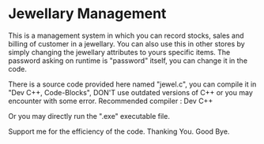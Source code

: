 # Jewellary Management

This is a management system in which you can record stocks, sales and billing of customer in a jewellary. You can also use this in other stores by simply changing the jewellary attributes to yours specific items. The password asking on runtime is "password" itself, you can change it in the code.

There is a source code provided here named "jewel.c", you can compile it in "Dev C++, Code-Blocks", DON'T use outdated versions of C++ or you may encounter with some error. Recommended compiler : Dev C++

Or you may directly run the ".exe" executable file.

Support me for the efficiency of the code.
Thanking You.
Good Bye.
